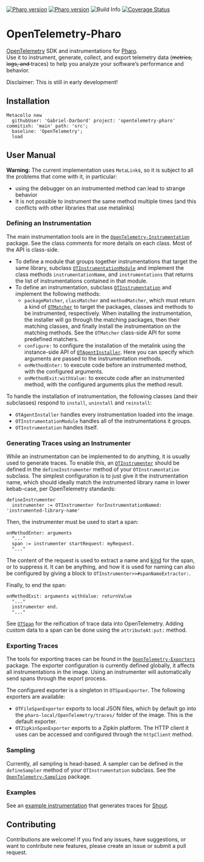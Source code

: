[![Pharo version](https://img.shields.io/badge/Pharo-11-%23aac9ff.svg)](https://pharo.org/download)
[![Pharo version](https://img.shields.io/badge/Pharo-12-%23aac9ff.svg)](https://github.com/pharo-project/pharo)
![Build Info](https://github.com/Gabriel-Darbord/opentelemetry-pharo/workflows/CI/badge.svg)
[![Coverage Status](https://coveralls.io/repos/github/Gabriel-Darbord/opentelemetry-pharo/badge.svg?branch=main)](https://coveralls.io/github/moosetechnology/Famix-OpenTelemetry?branch=main)

# OpenTelemetry-Pharo

[OpenTelemetry](https://opentelemetry.io/) SDK and instrumentations for [Pharo](https://pharo.org/).  
Use it to instrument, generate, collect, and export telemetry data (<s>metrics, logs, and </s>traces) to help you analyze your software’s performance and behavior.

Disclaimer: This is still in early development!

## Installation

```st
Metacello new
  githubUser: 'Gabriel-Darbord' project: 'opentelemetry-pharo' commitish: 'main' path: 'src';
  baseline: 'OpenTelemetry';
  load
```

## User Manual

**Warning:** The current implementation uses `MetaLink`s, so it is subject to all the problems that come with it, in particular:
- using the debugger on an instrumented method can lead to strange behavior
- It is not possible to instrument the same method multiple times (and this conflicts with other libraries that use metalinks)

### Defining an Instrumentation

The main instrumentation tools are in the [`OpenTelemetry-Instrumentation`](https://github.com/Gabriel-Darbord/opentelemetry-pharo/tree/main/src/OpenTelemetry-Instrumentation) package.
See the class comments for more details on each class.
Most of the API is class-side.
- To define a module that groups together instrumentations that target the same library, subclass [`OTInstrumentationModule`](src/OpenTelemetry-Instrumentation/OTInstrumentationModule.class.st) and implement the class methods `instrumentationName`, and `instrumentations` that returns the list of instrumentations contained in that module.
- To define an instrumentation, subclass [`OTInstrumentation`](src/OpenTelemetry-Instrumentation/OTInstrumentation.class.st) and implement the following methods:
  - `packageMatcher`, `classMatcher` and `methodMatcher`, which must return a kind of [`OTMatcher`](src/OpenTelemetry-Instrumentation/OTMatcher.class.st) to target the packages, classes and methods to be instrumented, respectively. When installing the instrumentation, the installer will go through the matching packages, then their matching classes, and finally install the instrumentation on the matching methods. See the `OTMatcher` class-side API for some predefined matchers.
  - `configure:` to configure the installation of the metalink using the instance-side API of [`OTAgentInstaller`](src/OpenTelemetry-Instrumentation/OTAgentInstaller.class.st). Here you can specify which arguments are passed to the instrumentation methods.
  - `onMethodEnter:` to execute code before an instrumented method, with the configured arguments.
  - `onMethodExit:withValue:` to execute code after an instrumented method, with the configured arguments plus the method result.

To handle the installation of instrumentation, the following classes (and their subclasses) respond to `install`, `uninstall` and `reinstall`:
- `OTAgentInstaller` handles every instrumentation loaded into the image.
- `OTInstrumentationModule` handles all of the instrumentations it groups.
- `OTInstrumentation` handles itself.

### Generating Traces using an Instrumenter

While an instrumentation can be implemented to do anything, it is usually used to generate traces.
To enable this, an [`OTInstrumenter`](src/OpenTelemetry-Instrumentation/OTInstrumenter.class.st) should be defined in the `defineInstrumenter` method of your `OTInstrumentation` subclass.
The simplest configuration is to just give it the instrumentation name, which should ideally match the instrumented library name in lower kebab-case, per OpenTelemetry standards:
```st
defineInstrumenter
  instrumenter := OTInstrumenter forInstrumentationNamed: 'instrumented-library-name'
```

Then, the instrumenter must be used to start a span:
```st
onMethodEnter: arguments
  "..."
  span := instrumenter startRequest: myRequest.
  "..." 
```
The content of the request is used to extract a name and [kind](https://opentelemetry.io/docs/concepts/signals/traces/#span-kind) for the span, or to suppress it.
It can be anything, and how it is used for naming can also be configured by giving a block to `OTInstrumenter>>#spanNameExtractor:`.

Finally, to end the span:
```st
onMethodExit: arguments withValue: returnValue
  "..."
  instrumenter end.
  "..."
```

See [`OTSpan`](src/OpenTelemetry-Instrumentation/OTSpan.class.st) for the reification of trace data into OpenTelemetry.
Adding custom data to a span can be done using the `attributeAt:put:` method.

### Exporting Traces

The tools for exporting traces can be found in the [`OpenTelemetry-Exporters`](https://github.com/Gabriel-Darbord/opentelemetry-pharo/tree/main/src/OpenTelemetry-Exporters) package.
The exporter configuration is currently defined globally, it affects all instrumentations in the image.
Using an instrumenter will automatically send spans through the export process.

The configured exporter is a singleton in `OTSpanExporter`.
The following exporters are available:
- `OTFileSpanExporter` exports to local JSON files, which by default go into the `pharo-local/OpenTelemetry/traces/` folder of the image. This is the default exporter.
- `OTZipkinSpanExporter` exports to a Zipkin platform. The HTTP client it uses can be accessed and configured through the `httpClient` method.

### Sampling

Currently, all sampling is head-based.
A sampler can be defined in the `defineSampler` method of your `OTInstrumentation` subclass.
See the [`OpenTelemetry-Sampling`](https://github.com/Gabriel-Darbord/opentelemetry-pharo/tree/main/src/OpenTelemetry-Sampling) package.

### Examples

See an [example instrumentation](https://github.com/Gabriel-Darbord/opentelemetry-pharo/tree/main/src/OpenTelemetry-Agents-Shout) that generates traces for [Shout](https://github.com/pharo-project/pharo/tree/1270cd5a5617ceb1d2bbc2c72c5d3ad1f44921d1/src/Shout).

## Contributing

Contributions are welcome!
If you find any issues, have suggestions, or want to contribute new features, please create an issue or submit a pull request.
